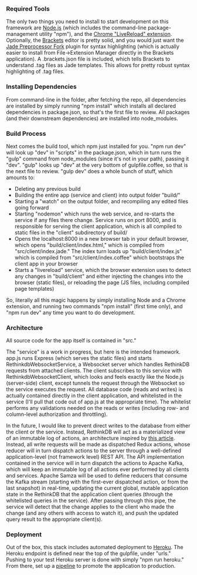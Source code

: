 ### Required Tools

The only two things you need to install to start development on this framework are
[Node.js](https://nodejs.org/en/) (which includes the command-line package-management utility "npm"), and the [Chrome "LiveReload" extension](https://chrome.google.com/webstore/detail/livereload/jnihajbhpnppcggbcgedagnkighmdlei?hl=en).  Optionally, the [Brackets](http://brackets.io/) editor is pretty solid, and you would just want the [Jade Preprocessor Fork](https://github.com/joepie91/jade-brackets) plugin for syntax highlighting (which is actually easier to install from File->Extension Manager directly in the Brackets application).  A .brackets.json file is included, which tells Brackets to understand
.tag files as Jade templates.  This allows for pretty robust syntax highlighting of .tag files.

### Installing Dependencies

From command-line in the folder, after fetching the repo, all dependencies are installed by simply running "npm install" which installs all declared dependencies in package.json, so that's the first file to review.  All packages (and their downstream dependencies) are installed into node_modules.

### Build Process

Next comes the build tool, which npm just installed for you.  "npm run dev" will look up "dev" in "scripts" in the package.json, which in turn runs the "gulp" command from node_modules (since it's not in your path), passing it "dev".  "gulp" looks up "dev" at the very bottom of gulpfile.coffee, so that is the next file to review.  "gulp dev" does a whole bunch of stuff, which amounts to:

* Deleting any previous build
* Building the entire app (service and client) into output folder "build/"
* Starting a "watch" on the output folder, and recompiling any edited files going forward
* Starting "nodemon" which runs the web service, and re-starts the service if any files there change.  Service runs on port 8000, and is responsible for serving the client application, which is all compiled to static files in the "client" subdirectory of build/
* Opens the localhost:8000 in a new browser tab in your default browser, which opens "build/client/index.html," which is compiled from "src/client/index.jade."  The index turn loads up "build/client/index.js" which is compiled from "src/client/index.coffee" which bootstraps the client app in your browser
* Starts a "livereload" service, which the browser extension uses to detect any changes in "build/client" and either injecting the changes into the browser (static files), or reloading the page (JS files, including compiled page templates)

So, literally all this magic happens by simply installing Node and a Chrome extension, and running two commands "npm install" (first time only), and "npm run dev" any time you want to do development.

### Architecture

All source code for the app itself is contained in "src."

The "service" is a work in progress, but here is the intended framework. app.js runs Express (which serves the static files) and starts RethinkdbWebsocketService, a Websocket server which handles RethinkDB requests from attached clients.  The client subscribes to this service with RethinkdbWebsocketClient, which looks and feels exactly like the Node.js (server-side) client, except tunnels the request through the Websocket so the service executes the request.  All database code (reads and writes) is actually contained directly in the client application, and whitelisted in the service (I'll pull that code out of app.js at the appropriate time).  The whitelist performs any validations needed on the reads or writes (including row- and column-level authorization and throttling).

In the future, I would like to prevent direct writes to the database from either the client or the service.  Instead, RethinkDB will act as a materialized view of an immutable log of actions, an architecture inspired by [this article](http://www.confluent.io/blog/turning-the-database-inside-out-with-apache-samza/).  Instead, all write requests will be made as dispatched Redux actions, whose reducer will in turn dispatch actions to the server through a well-defined application-level (not framework level) REST API.  The API implementation contained in the service will in turn dispatch the actions to Apache Kafka, which will keep an immutable log of all actions ever performed by all clients and services. Apache Samza will be used to define reducers that consume the Kafka stream (starting with the first-ever dispatched action, or from the last snapshot) in real-time, updating the current global, mutable application state in the RethinkDB that the application client queries (through the whitelisted queries in the service). After passing through this pipe, the service will detect that the change applies to the client who made the change (and any others with access to watch it), and push the updated query result to the appropriate client(s).

### Deployment

Out of the box, this stack includes automated deployment to [Heroku](http://www.heroku.com).  The Heroku endpoint is defined near the top of the gulpfile, under "urls."  Pushing to your test Heroku server is done with simply "npm run heroku."  From there, set up a [pipeline](https://devcenter.heroku.com/articles/pipelines) to promote the application to production.